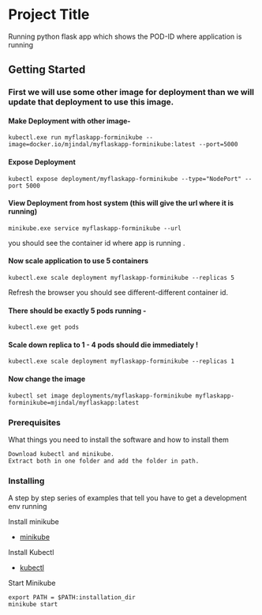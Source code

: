 # Project Title

Running python flask app which shows the POD-ID where application is running

## Getting Started

### First we will use some other image for deployment than we will update that deployment to use this image.

#### Make Deployment with other image-
```
kubectl.exe run myflaskapp-forminikube --image=docker.io/mjindal/myflaskapp-forminikube:latest --port=5000
```
#### Expose Deployment
```
kubectl expose deployment/myflaskapp-forminikube --type="NodePort" --port 5000
```

#### View Deployment from host system (this will give the url where it is running)
```
minikube.exe service myflaskapp-forminikube --url
```
you should see the container id where app is running .

#### Now scale application to use 5 containers
```
kubectl.exe scale deployment myflaskapp-forminikube --replicas 5
```
Refresh the browser you should see different-different container id.

#### There should be exactly 5 pods running -
```
kubectl.exe get pods
```

#### Scale down replica to 1 - 4 pods should die immediately !
```
kubectl.exe scale deployment myflaskapp-forminikube --replicas 1
```
#### Now change the image
```
kubectl set image deployments/myflaskapp-forminikube myflaskapp-forminikube=mjindal/myflaskapp:latest
```
### Prerequisites

What things you need to install the software and how to install them

```
Download kubectl and minikube.
Extract both in one folder and add the folder in path.

```

### Installing

A step by step series of examples that tell you have to get a development env running

Install minikube

* [minikube](https://github.com/kubernetes/minikube/releases)


Install Kubectl

* [kubectl](https://kubernetes.io/docs/tasks/tools/install-kubectl/)


Start Minikube

```
export PATH = $PATH:installation_dir
minikube start

```